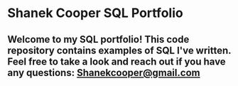 
# Shanek Cooper SQL Portfolio

## Welcome to my SQL portfolio! This code repository contains examples of SQL I've written. Feel free to take a look and reach out if you have any questions: Shanekcooper@gmail.com
